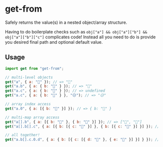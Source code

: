 # get-from

Safely returns the value(s) in a nested object/array structure.

Having to do boilerplate checks such as `obj["a"] && obj["a"]["b"] && obj["a"]["b"]["c"]` complicates code!
Instead all you need to do is provide you desired final path and optional default value.

## Usage

```js
import get from "get-from";

// multi-level objects
get("a", { a: "🎉" }); // => "🎉"
get("a.b", { a: { b: "🎉" } }); // => "🎉"
get("a.c", { a: { b: "🎉" } }); // => undefined
get("a.c", { a: { b: "🎉" } }, "😥"); // => "😥"

// array index access
get("a.0", { a: [{ b: "🎉" }] }); // => { b: "🎉" }

// multi-map array access
get("a[].b", { a: [{ b: "🎉" }, { b: "🎂" }] }); // => ["🎉", "🎂"]
get("a[].b[].c", { a: [{ b: [{ c: "🎉" }] }, { b: [{ c: "🎂" }] }] }); // => [["🎉"], ["🎂"]]

// all together!
get("a.b[].c.0.d", { a: { b: [{ c: [{ d: "🎉" }, { e: "🎂" }] }] } }); // => ["🎉"]
```
